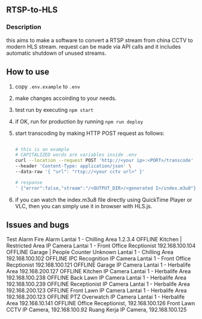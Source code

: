 ## RTSP-to-HLS

### Description

this aims to make a software to convert a RTSP stream from china CCTV to modern HLS stream.
request can be made via API calls and it includes automatic shutdown of unused streams.

## How to use

1.  copy `.env.example` to `.env`
2.  make changes accoirding to your needs.
3.  test run by executing `npm start`
4.  if OK, run for production by running `npm run deploy`
5.  start transcoding by making HTTP POST request as follows:

    ```sh

    # this is an example
    # CAPITALIZED words are variables inside .env
    curl --location --request POST 'http://<your ip>:<PORT>/transcode' \
    --header 'Content-Type: application/json' \
    --data-raw '{ "url": "rtsp://<your cctv url>" }'

    # response
    ' {"error":false,"stream":"/<OUTPUT_DIR>/<generated I>/index.m3u8"}'
    ```

6.  if you can watch the index.m3u8 file directly using QuickTime Player or VLC, then you can simply use it in browser with HLS.js.

## Issues and bugs

Test Alarm Fire Alarm Lantai 1 - Chilling Area 1.2.3.4 OFFLINE
Kitchen | Restricted Area IP Camera Lantai 1 - Front Office Recptionist 192.168.100.104 OFFLINE
Garage | People Counter Unknown Lantai 1 - Chilling Area 192.168.100.102 OFFLINE
IPC Recognition IP Camera Lantai 1 - Front Office Recptionist 192.168.100.121 OFFLINE
Garage IP Camera Lantai 1 - Herbalife Area 192.168.200.127 OFFLINE
Kitchen IP Camera Lantai 1 - Herbalife Area 192.168.100.238 OFFLINE
Back Lawn IP Camera Lantai 1 - Herbalife Area 192.168.100.239 OFFLINE
Receptionist IP Camera Lantai 1 - Herbalife Area 192.168.200.123 OFFLINE
Front Lawn IP Camera Lantai 1 - Herbalife Area 192.168.200.123 OFFLINE
PTZ Overwatch IP Camera Lantai 1 - Herbalife Area 192.168.10.141 OFFLINE
Office Receptionist, 192.168.100.126
Front Lawn CCTV IP Camera, 192.168.100.92
Ruang Kerja IP Camera, 192.168.100.125
